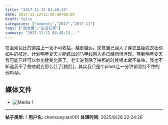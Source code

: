 ```yaml
---
title: "2017-11-12 04:48:13"
date: 2017-11-12T11:00:00+08:00
draft: false
categories: ["moments","2017","2017-11"]
tags: ["朋友圈","生活记录"]
summary: "2017-11-12 04:48:13..."
---
```


在金刚芭比的道路上一发不可收拾，越走越远。感觉自己误入了穿衣显瘦脱衣壮硕如牛的岐途。计划明年夏天才能练出的马甲线刚入冬已经悄悄浮现。等到明年夏天我可能已经可以参加健美比赛了。老实说我除了拍照的时候根本就不举铁，我也不知道我干了些啥就变那么壮了[捂脸]，其实我只是个plank连一分钟都坚持不住的弱鸡😂。

## 媒体文件

- ![Media 1](/Moments/photos/2017-11-12/201711120448130.jpg)

---

**帖子类型:** 1
**用户名:** chenxueyuan001
**处理时间:** 2025/8/28 22:24:26